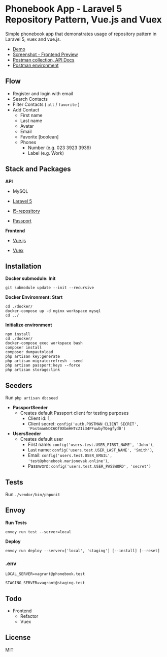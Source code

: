 # Phonebook App - Laravel 5 Repository Pattern, Vue.js and Vuex

Simple phonebook app that demonstrates usage of repository pattern in Laravel 5, vuex and vue.js.

- [Demo](https://phonebook.marionovak.online)
- [Screenshot - Frontend Preview](https://drive.google.com/file/d/1bShaUGYhD9kXhzsb3YH7qVDf2iYwBCEL/view?usp=sharing)
- [Postman collection, API Docs](https://documenter.getpostman.com/view/97483/phonebook/RW83PXHn)
- [Postman environment](/Phonebook.postman_environment.json)

## Flow

- Register and login with email
- Search Contacts
- Filter Contacts ( `all` / `favorite` )
- Add Contact
  - First name
  - Last name
  - Avatar
  - Email
  - Favorite [boolean]
  - Phones
    - Number (e.g. 023 3923 3939)
    - Label (e.g. Work)

## Stack and Packages

**API**

- MySQL

- [Laravel 5](https://github.com/laravel/framework)

- [l5-repository](https://github.com/andersao/l5-repository)

- [Passport](https://github.com/laravel/passport)

**Frontend**

- [Vue.js](https://github.com/vuejs/vue)

- [Vuex](https://github.com/vuejs/vuex)

## Installation

**Docker submodule: Init**

```
git submodule update --init --recursive
```

**Docker Environment: Start**

```
cd ./docker/
docker-compose up -d nginx workspace mysql
cd ../
```

**Initialize environment**

```
npm install
cd ./docker/
docker-compose exec workspace bash
composer install
composer dumpautoload
php artisan key:generate
php artisan migrate:refresh --seed
php artisan passport:keys --force
php artisan storage:link
```

## Seeders

Run `php artisan db:seed`

- **PassportSeeder**
  - Creates default Passport client for testing purposes
    - Client id: 1,
    - Client secret: `config('auth.POSTMAN_CLIENT_SECRET', 'PostmanNDC6Of0XbmHHTcZIi34PFuwbyTQegfyd0')`
- **UsersSeeder**
  - Creates default user
    - First name: `config('users.test.USER_FIRST_NAME', 'John')`,
    - Last name: `config('users.test.USER_LAST_NAME', 'Smith')`,
    - Email: `config('users.test.USER_EMAIL', 'test@phonebook.marionovak.online')`,
    - Password: `config('users.test.USER_PASSWORD', 'secret')`

## Tests

Run `./vendor/bin/phpunit`

## Envoy

**Run Tests**

`envoy run test --server=local`

**Deploy**

`envoy run deploy --server=['local', 'staging'] [--install] [--reset]`

### .env

`LOCAL_SERVER=vagrant@phonebook.test`

`STAGING_SERVER=vagrant@staging.test`

## Todo

- Frontend
  - Refactor
  - Vuex

## License

MIT
